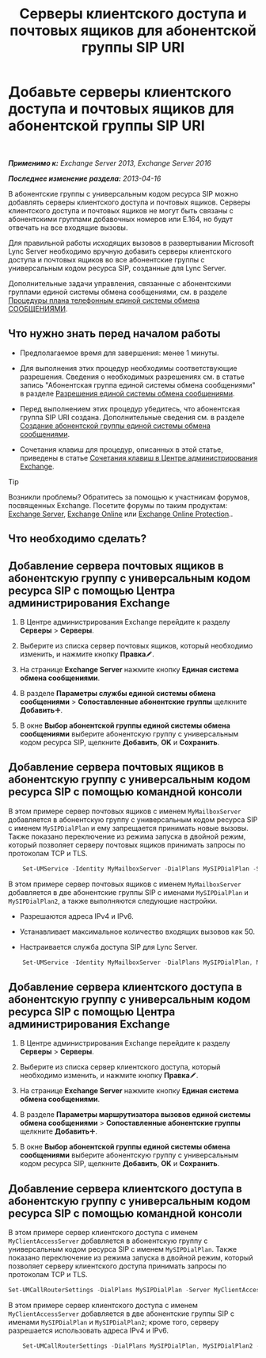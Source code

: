 ﻿---
title: 'Серверы клиентского доступа и почтовых ящиков для абонентской группы SIP URI'
TOCTitle: Добавьте серверы клиентского доступа и почтовых ящиков для абонентской группы SIP URI
ms:assetid: 17fed308-ff0d-4e61-b9f9-e6680b6eccaa
ms:mtpsurl: https://technet.microsoft.com/ru-ru/library/Aa996399(v=EXCHG.150)
ms:contentKeyID: 52061205
ms.date: 05/22/2018
mtps_version: v=EXCHG.150
ms.translationtype: MT
---

# Добавьте серверы клиентского доступа и почтовых ящиков для абонентской группы SIP URI

 

_**Применимо к:** Exchange Server 2013, Exchange Server 2016_

_**Последнее изменение раздела:** 2013-04-16_

В абонентские группы с универсальным кодом ресурса SIP можно добавлять серверы клиентского доступа и почтовых ящиков. Серверы клиентского доступа и почтовых ящиков не могут быть связаны с абонентскими группами добавочных номеров или E.164, но будут отвечать на все входящие вызовы.

Для правильной работы исходящих вызовов в развертывании Microsoft Lync Server необходимо вручную добавить серверы клиентского доступа и почтовых ящиков во все абонентские группы с универсальным кодом ресурса SIP, созданные для Lync Server.

Дополнительные задачи управления, связанные с абонентскими группами единой системы обмена сообщениями, см. в разделе [Процедуры плана телефонным единой системы обмена СООБЩЕНИЯМИ](um-dial-plan-procedures-exchange-2013-help.md).

## Что нужно знать перед началом работы

  - Предполагаемое время для завершения: менее 1 минуты.

  - Для выполнения этих процедур необходимы соответствующие разрешения. Сведения о необходимых разрешениях см. в статье запись "Абонентская группа единой системы обмена сообщениями" в разделе [Разрешения единой системы обмена сообщениями](unified-messaging-permissions-exchange-2013-help.md).

  - Перед выполнением этих процедур убедитесь, что абонентская группа SIP URI создана. Дополнительные сведения см. в разделе [Создание абонентской группы единой системы обмена сообщениями](https://docs.microsoft.com/ru-ru/exchange/voice-mail-unified-messaging/connect-voice-mail-system/create-um-dial-plan).

  - Сочетания клавиш для процедур, описанных в этой статье, приведены в статье [Сочетания клавиш в Центре администрирования Exchange](keyboard-shortcuts-in-the-exchange-admin-center-exchange-online-protection-help.md).

> [!TIP]  
> Возникли проблемы? Обратитесь за помощью к участникам форумов, посвященных Exchange. Посетите форумы по таким продуктам: <a href="https://go.microsoft.com/fwlink/p/?linkid=60612">Exchange Server</a>, <a href="https://go.microsoft.com/fwlink/p/?linkid=267542">Exchange Online</a> или <a href="https://go.microsoft.com/fwlink/p/?linkid=285351">Exchange Online Protection</a>..


## Что необходимо сделать?

## Добавление сервера почтовых ящиков в абонентскую группу с универсальным кодом ресурса SIP с помощью Центра администрирования Exchange

1.  В Центре администрирования Exchange перейдите к разделу **Серверы** \> **Серверы**.

2.  Выберите из списка сервер почтовых ящиков, который необходимо изменить, и нажмите кнопку **Правка**![Значок редактирования](images/Bb124582.6f53ccb2-1f13-4c02-bea0-30690e6ea71d(EXCHG.150).gif "Значок редактирования").

3.  На странице **Exchange Server** нажмите кнопку **Единая система обмена сообщениями**.

4.  В разделе **Параметры службы единой системы обмена сообщениями** \> **Сопоставленные абонентские группы** щелкните **Добавить**![Значок добавления](images/JJ218640.c1e75329-d6d7-4073-a27d-498590bbb558(EXCHG.150).gif "Значок добавления").

5.  В окне **Выбор абонентской группы единой системы обмена сообщениями** выберите абонентскую группу с универсальным кодом ресурса SIP, щелкните **Добавить**, **OK** и **Сохранить**.

## Добавление сервера почтовых ящиков в абонентскую группу с универсальным кодом ресурса SIP с помощью командной консоли

В этом примере сервер почтовых ящиков с именем `MyMailboxServer` добавляется в абонентскую группу с универсальным кодом ресурса SIP с именем `MySIPDialPlan` и ему запрещается принимать новые вызовы. Также показано переключение из режима запуска в двойной режим, который позволяет серверу почтовых ящиков принимать запросы по протоколам TCP и TLS.

```powershell
    Set-UMService -Identity MyMailboxServer -DialPlans MySIPDialPlan -Status Disabled -UMStartupMode Dual
```

В этом примере сервер почтовых ящиков с именем `MyMailboxServer` добавляется в две абонентские группы SIP с именами `MySIPDialPlan` и `MySIPDialPlan2`, а также выполняются следующие настройки.

  - Разрешаются адреса IPv4 и IPv6.

  - Устанавливает максимальное количество входящих вызовов как 50.

  - Настраивается служба доступа SIP для Lync Server.

<!-- end list -->
```powershell
    Set-UMService -Identity MyMailboxServer -DialPlans MySIPDialPlan, MySIPDialPlan2 -IPAddressFamily Any -MaxCallsAllowed 50 -SipAccessService northamerica.lyncpoolna.contoso.com
```
## Добавление сервера клиентского доступа в абонентскую группу с универсальным кодом ресурса SIP с помощью Центра администрирования Exchange

1.  В Центре администрирования Exchange перейдите к разделу **Серверы** \> **Серверы**.

2.  Выберите из списка сервер клиентского доступа, который необходимо изменить, и нажмите кнопку **Правка**![Значок редактирования](images/Bb124582.6f53ccb2-1f13-4c02-bea0-30690e6ea71d(EXCHG.150).gif "Значок редактирования").

3.  На странице **Exchange Server** нажмите кнопку **Единая система обмена сообщениями**.

4.  В разделе **Параметры маршрутизатора вызовов единой системы обмена сообщениями** \> **Сопоставленные абонентские группы** щелкните **Добавить**![Значок добавления](images/JJ218640.c1e75329-d6d7-4073-a27d-498590bbb558(EXCHG.150).gif "Значок добавления").

5.  В окне **Выбор абонентской группы единой системы обмена сообщениями** выберите абонентскую группу с универсальным кодом ресурса SIP, щелкните **Добавить**, **OK** и **Сохранить**.

## Добавление сервера клиентского доступа в абонентскую группу с универсальным кодом ресурса SIP с помощью командной консоли

В этом примере сервер клиентского доступа с именем `MyClientAccessServer` добавляется в абонентскую группу с универсальным кодом ресурса SIP с именем `MySIPDialPlan`. Также показано переключение из режима запуска в двойной режим, который позволяет серверу клиентского доступа принимать запросы по протоколам TCP и TLS.

```powershell
Set-UMCallRouterSettings -DialPlans MySIPDialPlan -Server MyClientAccessServer -UMStartupMode Dual
```

В этом примере сервер клиентского доступа с именем `MyClientAccessServer` добавляется в две абонентские группы SIP с именами `MySIPDialPlan` и `MySIPDialPlan2`; кроме того, серверу разрешается использовать адреса IPv4 и IPv6.
```powershell
    Set-UMCallRouterSettings -DialPlans MySIPDialPlan, MySIPDialPlan2 -IPAddressFamily Any -Server MyClientAccessServer
```
